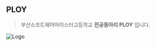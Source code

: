 PLOY 
---
> 부산소프트웨어마이스터고등학교 **전공동아리 PLOY** 입니다.
> 
![Logo](https://github.com/TeamPloy/.github/assets/137587401/f6139441-6f9a-4489-9ec3-1806aaddbff7)
<br><br>
